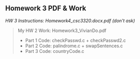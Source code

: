 ## Homework 3 PDF & Work

*HW 3 Instructions: Homework4_csc3320.docx.pdf (don't ask)*

>My HW 2 Work: Homework3_VivianDo.pdf
>* Part 1 Code: checkPasswd.c + checkPasswd2.c
>* Part 2 Code: palindrome.c + swapSentences.c
>* Part 3 Code: countryCode.c
